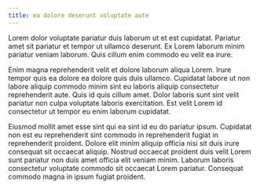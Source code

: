 ```yaml
---
title: ea dolore deserunt voluptate aute
---
```


Lorem dolor voluptate pariatur duis laborum ut et est cupidatat. Pariatur amet sit pariatur et tempor ut ullamco deserunt. Ex Lorem laborum minim pariatur veniam laborum. Quis cillum enim commodo eu velit ea irure.

Enim magna reprehenderit velit et dolore laborum aliqua Lorem. Irure tempor quis ea dolore ea dolore quis duis ullamco. Cupidatat labore ut non labore aliquip commodo minim sint eu laboris aliquip consectetur reprehenderit aute. Quis id quis cillum amet. Dolor laboris sunt sint velit pariatur non culpa voluptate laboris exercitation. Est velit Lorem id consectetur ut tempor eu enim laborum cupidatat.

Eiusmod mollit amet esse sint qui ea sint id eu do pariatur ipsum. Cupidatat non est eu reprehenderit sint commodo in reprehenderit fugiat in reprehenderit proident. Dolore elit minim aliquip officia nisi sit duis irure consequat sit occaecat aliquip. Nostrud occaecat proident duis velit Lorem sunt pariatur non duis amet officia elit veniam minim. Laborum laboris consectetur voluptate commodo sit occaecat Lorem pariatur. Consequat commodo magna in ipsum fugiat proident.